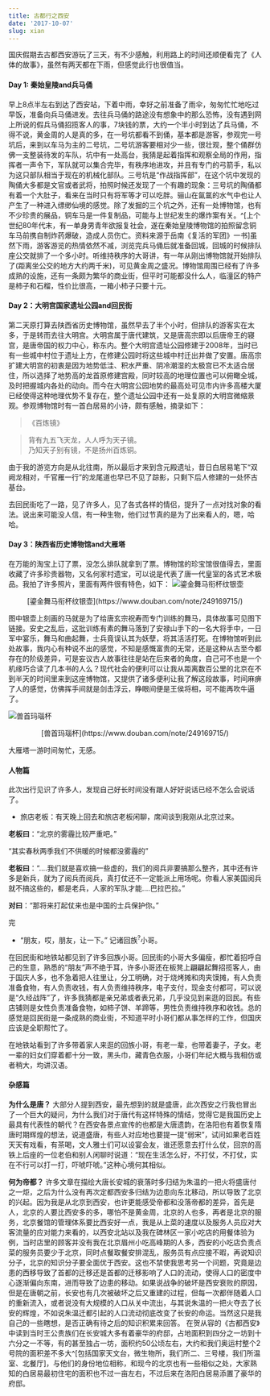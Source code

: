 ```yaml
---
title: 古都行之西安
date: '2017-10-07'
slug: xian
---
```

国庆假期去古都西安游玩了三天，有不少感触，利用路上的时间还顺便看完了《人体的故事》，虽然有两天都在下雨，但感觉此行也很值当。
#### Day 1: 秦始皇陵and兵马俑
早上8点半左右到达了西安站，下着中雨，幸好之前准备了雨伞，匆匆忙忙地吃过早饭，准备向兵马俑进发。去往兵马俑的路途没有想象中的那么恐怖，没有遇到网上所说的假兵马俑招揽客人的事，7块钱的票，大约一个半小时到达了兵马俑，不得不说，黄金周的人是真的多，在一号坑都看不到俑，基本都是游客，参观完一号坑后，来到以车马为主的二号坑，二号坑游客要相对少一些，很壮观，整个俑群仿佛一支整装待发的车队，坑中有一处高台，我猜是起着指挥和观察全局的作用，指挥者一声令下，军队就可以集合完毕，有秩序地进攻，并且有专门的弓箭手，私以为这只部队相当于现在的机械化部队。三号坑是“作战指挥部”，在这个坑中发现的陶俑大多都是文官或者武将，拍照时候还发现了一个有趣的现象：三号坑的陶俑都有着一个大肚子，看来在当时只有将军等才可以吃胖。骊山在氤氲的水气中也让人产生了一种进入缥缈仙境的感觉。除了发掘的三个坑之外，还有一处博物馆，也有不少珍贵的展品，铜车马是一件复制品，可能与上世纪发生的爆炸案有关。^[上个世纪80年代末，有一单身男青年欲报复社会，遂在秦始皇陵博物馆的拍照留念铜车马前携自制炸药爆破，造成人员伤亡。资料来源于岳南《复活的军团》一书]虽然下雨，游客游览的热情依然不减，浏览完兵马俑后就准备回城，回城的时候排队座公交就排了一个多小时。听维持秩序的大哥讲，有一年从刚出博物馆就开始排队了(距离坐公交的地方大约两千米)，可见黄金周之盛况。博物馆周围已经有了许多成熟的设施，还有一条颇为繁华的商业街，但平时可能都没什么人，临潼区的特产是柿子和石榴，性价比很高，一箱小柿子只要十元。
#### Day 2：大明宫国家遗址公园and回民街
第二天原打算去陕西省历史博物馆，虽然早去了半个小时，但排队的游客实在太多，于是转而去往大明宫。大明宫属于唐代建筑，又是唐高宗即以后唐帝王的寝宫，是唐帝国的权力中心，称东内。整个大明宫遗址公园修建于2008年，当时已有一些城中村位于遗址上方，在修建公园时将这些城中村迁出并做了安置。唐高宗扩建大明宫的初衷是因为地势低洼、积水严重、阴冷潮湿的太极宫已不太适合居住，所以选择了地势高的龙首原修建宫殿，同时较高的地理位置也可以俯瞰全城，及时把握城内各处的动向。而今在大明宫公园地势的最高处可见市内许多高楼大厦已经使得这种地理优势不复存在，整个遗址公园中还有一处复原的大明宫微缩景观。参观博物馆时有一首白居易的小诗，颇有感触，摘录如下：

>《百炼镜》

> 背有九五飞天龙，人人呼为天子镜。<br>
> 乃知天子别有镜，不是扬州百炼铜。

由于我的游览方向是从北往南，所以最后才来到含元殿遗址，昔日白居易笔下“双阙龙相对，千官雁一行”的龙尾道也早已不见了踪影，只剩下后人修建的一处怀古基台。

去回民街吃了一路，见了许多人，见了各式各样的情侣，提升了一点对找对象的看法。说出来可能没人信，有一种生物，他们过节真的是为了出来看人的，嗯，哈哈。

#### Day 3：陕西省历史博物馆and大雁塔
在万能的淘宝上订了票，没怎么排队就拿到了票。博物馆的珍宝馆很值得去，里面收藏了许多珍贵器物，又名何家村遗宝，可以说是代表了唐一代皇室的各式艺术极品。我拍了许多照片，里面有两件很有特色，如下：
![鎏金舞马衔杯纹银壶](/images/2017-10-07-xian-1.jpg)
<center> [鎏金舞马衔杯纹银壶](https://www.douban.com/note/249169715/) </center >

图中银壶上刻画的马就是为了给唐玄宗祝寿而专门训练的舞马，具体故事可见图下链接。安史之乱后，这批训练有素的舞马落到了安禄山手下的一名大将手中，一日军中宴乐，舞马和曲起舞，士兵竟误认其为妖孽，将其活活打死。在博物馆听到此处故事，我内心有种说不出的感觉，不知是感慨富贵的无常，还是这种从古至今都存在的阶级差异，可是妄议古人故事往往是站在后来者的角度，自己可不也是一个机缘巧合读了几本书的人么？现代社会的便利可以让我从距离数百公里的北京在不到半天的时间里来到这座博物馆，又提供了诸多便利让我了解这段故事，时间麻痹了人的感觉，仿佛挥手间就是剑击浮云，睁眼间便是王侯将相，可不能再吹牛逼了。

![兽首玛瑙杯](/images/2017-10-07-xian-2.jpg)
<center> [兽首玛瑙杯](https://www.douban.com/note/249169715/) </center >

大雁塔一游时间匆忙，无感。

#### 人物篇
此次出行见识了许多人，发现自己好长时间没有跟人好好说话已经不怎么会说话了。

* 旅店老板：有天晚上回去和旅店老板闲聊，席间谈到我刚从北京过来。

**老板曰**：“北京的雾霾比较严重吧。”

“其实春秋两季我们不供暖的时候都没雾霾的”

**老板曰**：“....我们就是喜欢搞一些虚的，我们的阅兵非要搞那么整齐，其中还有许多是新兵，就为了阅兵而阅兵，真打仗还不一定能派上用场呢。你看人家美国阅兵就不搞这些的，都是老兵，人家的军队才能....巴拉巴拉。”

**对曰**：“那将来打起仗来也是中国的士兵保护你。”

完

* “朋友，哎，朋友，让一下。”   记诸回族<sup>?</sup>小哥。

在回民街和地铁站都见到了许多回族小哥。回民街的小哥大多偏瘦，都忙着招呼自己的生意，熟悉的“朋友”声不绝于耳，许多小哥还在板凳上翩翩起舞招揽客人，由于国庆人多，也不急着把人往里让，分工明确，对于烧烤摊和肉夹馍摊，有人负责准备食物，有人负责收钱，有人负责维持秩序，电子支付，现金支付都可，可以说是“久经战阵”了，许多我猜都是亲兄弟或者表兄弟，几乎没见到来逛的回民。有些店铺则是女性负责准备食物，如柿子饼、羊蹄等，男性负责维持秩序和收钱。总的感觉是回民街是一条成熟的商业街，不知道平时小哥们都从事怎样的工作，但国庆应该是全职帮忙了。

在地铁站看到了许多带着家人来逛的回族小哥，有老一辈，也带着妻子，子女。老一辈的妇女们穿着都十分一致，黑头巾，藏青色衣服，小哥们年纪大概与我相仿或者稍大，均讲汉语。


#### 杂感篇

**为什么是唐？**
大部分人提到西安，最先想到的就是盛唐，此次西安之行我也冒出了一个巨大的疑问，为什么我们对于唐代有这样特殊的情结，觉得它是我国历史上最具有代表性的朝代？在西安各景点宣传的也都是大唐遗韵，在洛阳也有着恢复隋唐时期辉煌的想法，说道盛唐，有些人对应地也要提一提“弱宋”，试问如果老百姓天天有戏看，有茶喝，文人雅士们可以设宴会友，谁还愿意去打什么仗，回京的高铁上后座的一位老伯和别人闲聊时说道：“现在生活怎么好，不打仗，不打仗，实在不行可以打一打，吓唬吓唬。”这种心境何其相似。

**何为帝都？**
许多文章在描绘大唐长安城的衰落时多归结为朱温的一把火将盛唐付之一炬，之后为什么没有再次定都西安多归结为边患向东北移动，所以导致了北京的兴起。因为我是从北京到西安，也许更能感受帝都和没落帝都的差异，首先是人，北京的人要比西安多的多，哪怕不是黄金周，北京的人也多，再者是北京的服务，北京餐馆的管理体系要比西安好一点，我是从上菜的速度以及服务人员应对大客流量的应对能力来看的，以西安北站以及我在碑林区一家小吃店的用餐体验为例，当时店里的顾客并没有我在北京眉州小吃高峰期的人多，西安的小吃店负责点菜的服务员要少于北京，同时点餐取餐安排混乱，服务员有点应接不暇，再说知识分子，北京的知识分子要全面优于西安。这也不禁使我思考另一个问题，究竟是边患的西移导致了首都的迁移还是首都的迁移影响了人口的流动，使得人口的密度中心逐渐偏向东南，进而导致了边患的移动。如果说战争的破坏是西安衰败的原因，但是在唐朝之前，长安也有几次被破坏之后又重建的过程，但每一次都伴随着人口的重新流入，或者说没有大规模的人口从关中流出，与其说朱温的一把火夺去了长安的辉煌，不如说朱温迁都引起的人口流动彻底改变了长安的命运。当然这只是我自己的一些瞎想，是否正确有待之后的知识积累来回答。
在贺从容的《古都西安》中读到当时王公贵族们在长安城大多有着豪华的府邸，占地面积到四分之一坊到十六分之一不等，有的甚至独占一坊，面积约50公顷左右，大约和我们奥运村整个2号院的面积差不多大^[包括国家天文台，微生物所，我们所二、三号楼，我们所温室、北餐厅]，与他们的身份地位相称，和现今的北京也有一些相似之处，大家熟知的白居易最初住宅的面积也不过一亩左右，不过后来在洛阳白居易添置了豪华的府邸。
